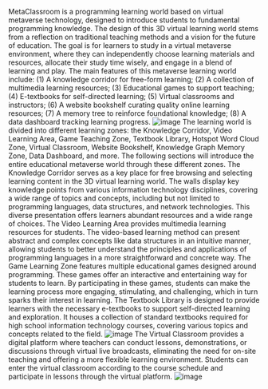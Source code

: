 MetaClassroom is a programming learning world based on virtual metaverse technology, designed to introduce students to fundamental programming knowledge. The design of this 3D virtual learning world stems from a reflection on traditional teaching methods and a vision for the future of education. The goal is for learners to study in a virtual metaverse environment, where they can independently choose learning materials and resources, allocate their study time wisely, and engage in a blend of learning and play.
The main features of this metaverse learning world include: (1) A knowledge corridor for free-form learning; (2) A collection of multimedia learning resources; (3) Educational games to support teaching; (4) E-textbooks for self-directed learning; (5) Virtual classrooms and instructors; (6) A website bookshelf curating quality online learning resources; (7) A memory tree to reinforce foundational knowledge; (8) A data dashboard tracking learning progress.
![image](https://github.com/user-attachments/assets/083f6c2f-eeff-49c6-9cd0-636619d5a94e)
The learning world is divided into different learning zones: the Knowledge Corridor, Video Learning Area, Game Teaching Zone, Textbook Library, Hotspot Word Cloud Zone, Virtual Classroom, Website Bookshelf, Knowledge Graph Memory Zone, Data Dashboard, and more. The following sections will introduce the entire educational metaverse world through these different zones.
The Knowledge Corridor serves as a key place for free browsing and selecting learning content in the 3D virtual learning world. The walls display key knowledge points from various information technology disciplines, covering a wide range of topics and concepts, including but not limited to programming languages, data structures, and network technologies. This diverse presentation offers learners abundant resources and a wide range of choices.
The Video Learning Area provides multimedia learning resources for students. The video-based learning method can present abstract and complex concepts like data structures in an intuitive manner, allowing students to better understand the principles and applications of programming languages in a more straightforward and concrete way.
The Game Learning Zone features multiple educational games designed around programming. These games offer an interactive and entertaining way for students to learn. By participating in these games, students can make the learning process more engaging, stimulating, and challenging, which in turn sparks their interest in learning.
The Textbook Library is designed to provide learners with the necessary e-textbooks to support self-directed learning and exploration. It houses a collection of standard textbooks required for high school information technology courses, covering various topics and concepts related to the field.
![image](https://github.com/user-attachments/assets/a335b543-0aee-4aec-a904-f9a82f20cacf)
The Virtual Classroom provides a digital platform where teachers can conduct lessons, demonstrations, or discussions through virtual live broadcasts, eliminating the need for on-site teaching and offering a more flexible learning environment. Students can enter the virtual classroom according to the course schedule and participate in lessons through the virtual platform.
![image](https://github.com/user-attachments/assets/ad871a71-f878-432c-92df-bf9e52800f02)

